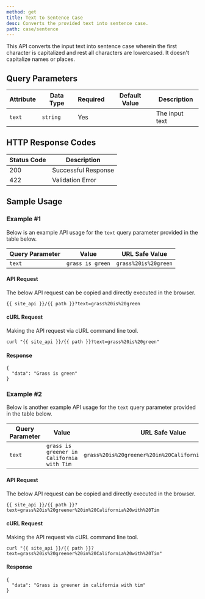 ```yaml
---
method: get
title: Text to Sentence Case
desc: Converts the provided text into sentence case.
path: case/sentence
---
```


This API converts the input text into sentence case wherein the first character is capitalized and rest all characters are lowercased. It doesn't capitalize names or places.

## Query Parameters

| Attribute | Data Type | Required | Default Value |Description |
| ----------- | ----------- | -----------  | ----------- | ----------- |
| `text` | `string` | Yes | | The input text  |

## HTTP Response Codes

| Status Code | Description |
| ----------- | ----------- |
| 200 | Successful Response |
| 422 | Validation Error |

## Sample Usage

### Example #1

Below is an example API usage for the `text` query parameter provided in the table below.

| Query Parameter | Value | URL Safe Value |
| ----------- | ----------- | -----------  |
| `text` | `grass is green` | `grass%20is%20green` |

#### API Request

The below API request can be copied and directly executed in the browser.

```
{{ site_api }}/{{ path }}?text=grass%20is%20green
```

#### cURL Request

Making the API request via cURL command line tool.

```
curl "{{ site_api }}/{{ path }}?text=grass%20is%20green"
```

#### Response

```
{
  "data": "Grass is green"
}
```

### Example #2

Below is another example API usage for the `text` query parameter provided in the table below.

| Query Parameter | Value | URL Safe Value |
| ----------- | ----------- | -----------  |
| `text` | `grass is greener in California with Tim` | `grass%20is%20greener%20in%20California%20with%20Tim` |

#### API Request

The below API request can be copied and directly executed in the browser.

```
{{ site_api }}/{{ path }}?text=grass%20is%20greener%20in%20California%20with%20Tim
```

#### cURL Request

Making the API request via cURL command line tool.

```
curl "{{ site_api }}/{{ path }}?text=grass%20is%20greener%20in%20California%20with%20Tim"
```

#### Response

```
{
  "data": "Grass is greener in california with tim"
}
```
